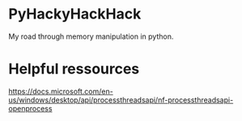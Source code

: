 # PyHackyHackHack
My road through memory manipulation in python.

# Helpful ressources
https://docs.microsoft.com/en-us/windows/desktop/api/processthreadsapi/nf-processthreadsapi-openprocess
